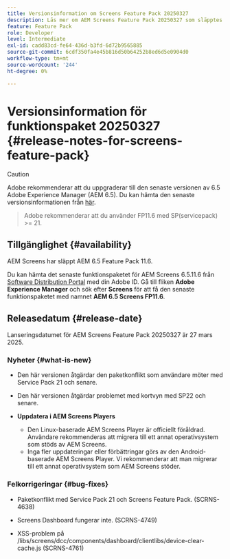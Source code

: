 ```yaml
---
title: Versionsinformation om Screens Feature Pack 20250327
description: Läs mer om AEM Screens Feature Pack 20250327 som släpptes den 27 mars 2025.
feature: Feature Pack
role: Developer
level: Intermediate
exl-id: cadd83cd-fe64-436d-b3fd-6d72b9565885
source-git-commit: 6cdf350fa4e45b816d50b64252b8ed6d5e0904d0
workflow-type: tm+mt
source-wordcount: '244'
ht-degree: 0%

---
```


# Versionsinformation för funktionspaket 20250327 {#release-notes-for-screens-feature-pack}

>[!CAUTION]
>Adobe rekommenderar att du uppgraderar till den senaste versionen av 6.5 Adobe Experience Manager (AEM 6.5). Du kan hämta den senaste versionsinformationen från [här](https://experienceleague.adobe.com/en/docs/experience-manager-65/content/release-notes/release-notes).
>>Adobe rekommenderar att du använder FP11.6 med SP(servicepack) >= 21.

## Tillgänglighet {#availability}

AEM Screens har släppt AEM 6.5 Feature Pack 11.6.

Du kan hämta det senaste funktionspaketet för AEM Screens 6.5.11.6 från [Software Distribution Portal](https://experience.adobe.com/#/downloads/content/software-distribution/en/aem.html) med din Adobe ID. Gå till fliken **Adobe Experience Manager** och sök efter **Screens** för att få den senaste funktionspaketet med namnet **AEM 6.5 Screens FP11.6**.

## Releasedatum {#release-date}

Lanseringsdatumet för AEM Screens Feature Pack 20250327 är 27 mars 2025.

### Nyheter {#what-is-new}

* Den här versionen åtgärdar den paketkonflikt som användare möter med Service Pack 21 och senare.

* Den här versionen åtgärdar problemet med kortvyn med SP22 och senare.

* **Uppdatera i AEM Screens Players**
   * Den Linux-baserade AEM Screens Player är officiellt föråldrad. Användare rekommenderas att migrera till ett annat operativsystem som stöds av AEM Screens.
   * Inga fler uppdateringar eller förbättringar görs av den Android-baserade AEM Screens Player. Vi rekommenderar att man migrerar till ett annat operativsystem som AEM Screens stöder.

### Felkorrigeringar {#bug-fixes}

* Paketkonflikt med Service Pack 21 och Screens Feature Pack. (SCRNS-4638)

* Screens Dashboard fungerar inte. (SCRNS-4749)

* XSS-problem på /libs/screens/dcc/components/dashboard/clientlibs/device-clear-cache.js (SCRNS-4761)
